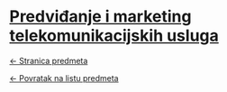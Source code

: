 # [Predviđanje i marketing telekomunikacijskih usluga](https://www.github.com/studosi-fer/PMTU)
[<- Stranica predmeta](https://www.fer.unizg.hr/predmet/pmtu_a)

[<- Povratak na listu predmeta](https://www.github.com/studosi/FER)